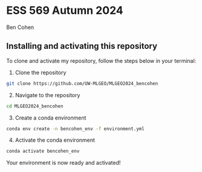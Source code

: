 # ESS 569 Autumn 2024
Ben Cohen
## Installing and activating this repository
To clone and activate my repository, follow the steps below in your terminal:

1. Clone the repository
```bash
git clone https://github.com/UW-MLGEO/MLGEO2024_bencohen
```

2. Navigate to the repository
```bash
cd MLGEO2024_bencohen
```

3. Create a conda environment
```bash
conda env create -n bencohen_env -f environment.yml
```

4. Activate the conda environment
```bash
conda activate bencohen_env
```

Your environment is now ready and activated!
